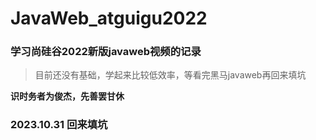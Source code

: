 # JavaWeb_atguigu2022
### 学习尚硅谷2022新版javaweb视频的记录
> 目前还没有基础，学起来比较低效率，等看完黑马javaweb再回来填坑

**识时务者为俊杰，先善罢甘休**

### 2023.10.31  回来填坑